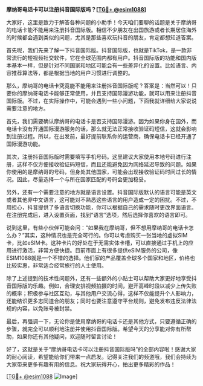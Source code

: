 **摩纳哥电话卡可以注册抖音国际版吗？[[TG💪+ @esim1088](https://t.me/s/esim1088)]**

大家好，这里是致力于解答各种问题的小助手！今天咱们要聊的话题是关于摩纳哥的电话卡能不能用来注册抖音国际版。相信不少朋友在出国旅游或者长期居住海外的时候都会遇到类似的问题，尤其是那些喜欢玩抖音的朋友，肯定都想知道答案。

首先呢，我们先来了解一下抖音国际版。抖音国际版，也就是TikTok，是一款非常流行的短视频社交软件，它在全球范围内都有用户。抖音国际版的功能和国内版本基本一样，但是针对不同国家和地区可能会有一些差异化的设置。比如语言、内容推荐算法等，都是根据当地的用户习惯进行调整的。

那么，摩纳哥的电话卡究竟能不能用来注册抖音国际版呢？答案是：当然可以！只要你的摩纳哥电话卡能够正常使用，并且支持国际漫游功能，就可以用来注册抖音国际版。不过，在实际操作中，可能会遇到一些小问题，下面我就详细给大家说说需要注意的地方。

首先，我们需要确认摩纳哥的电话卡是否支持国际漫游。因为如果你身在国外，而电话卡没有开通国际漫游服务的话，那么就无法正常接收验证码短信，这就会影响到注册过程。所以，在出发前，最好提前联系你的运营商，确保电话卡已经开通了国际漫游功能。

其次，注册抖音国际版时需要填写手机号码。这里建议大家使用本地号码进行注册，这样不仅方便接收验证码短信，而且还能避免因为网络延迟导致的问题。如果你使用的是摩纳哥的号码，但身处其他国家，可能会出现接收验证码时间过长的情况。因此，尽量选择一个与所在国家匹配的号码会更加稳妥。

另外，还有一个需要注意的地方就是语言设置。抖音国际版默认的语言可能是英文或者其他非中文语言，这可能对不熟悉这些语言的用户造成一定的困扰。不过，不用担心，抖音提供了多语言切换功能，你可以根据自己的需求随时更改界面语言。在注册完成后，进入设置页面，找到“语言”选项，然后选择你喜欢的语言即可。

说到这里，有些小伙伴可能会问：“如果我在摩纳哥，但不想用摩纳哥的电话卡怎么办？”其实，这种情况也是完全可行的。你可以考虑购买一张当地的虚拟SIM卡，比如eSIM卡。这种卡片的好处在于无需实体卡槽，可以直接通过手机上的应用进行激活，非常方便快捷。目前市面上有很多提供eSIM服务的公司，像ESIM1088就是一个不错的选择。他们家的产品覆盖全球多个国家和地区，价格也比较实惠，非常适合经常旅行的人士使用。

除了上述提到的技术性问题外，还有一些额外的小贴士可以帮助大家更好地享受抖音国际版的乐趣。例如，合理安排视频拍摄的时间，避开高峰时段以减少上传失败的概率；积极参与社区互动，与其他用户交流心得，这样不仅能提升个人影响力，还能结识更多志同道合的朋友；同时也要注意遵守平台规则，避免发布违反法律法规的内容，以免账号被封禁。

最后，再强调一下，无论你是使用摩纳哥的电话卡还是其他方式，只要遵循正确的步骤，就完全可以顺利地注册并使用抖音国际版。希望今天的分享能对你有所帮助，如果你还有其他疑问，欢迎随时留言讨论！

好了，这就是关于“摩纳哥电话卡可以注册抖音国际版吗”的全部内容啦！感谢大家的耐心阅读，希望能给你们带来一点启发。记得关注我们的频道哦，我们会持续为大家带来更多有趣有用的信息。祝大家玩得开心，拍出更多精彩的作品！

[[TG💪+ @esim1088](https://t.me/s/esim1088) ![Image](https://i.postimg.cc/4NQfJmqS/Snipaste-2025-05-13-00-14-12.png)]
